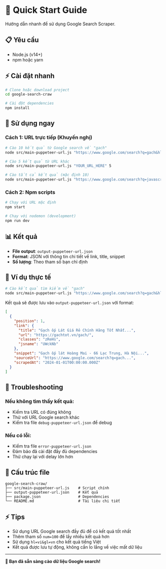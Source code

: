 # 🚀 Quick Start Guide

Hướng dẫn nhanh để sử dụng Google Search Scraper.

## 📋 Yêu cầu

- Node.js (v14+)
- npm hoặc yarn

## ⚡ Cài đặt nhanh

```bash
# Clone hoặc download project
cd google-search-craw

# Cài đặt dependencies
npm install
```

## 🎯 Sử dụng ngay

### Cách 1: URL trực tiếp (Khuyến nghị)

```bash
# Cào 10 kết quả từ Google search về "gach"
node src/main-puppeteer-url.js "https://www.google.com/search?q=gach&hl=vi&gl=vn&num=100" 10

# Cào 5 kết quả từ URL khác
node src/main-puppeteer-url.js "YOUR_URL_HERE" 5

# Cào tất cả kết quả (mặc định 10)
node src/main-puppeteer-url.js "https://www.google.com/search?q=javascript"
```

### Cách 2: Npm scripts

```bash
# Chạy với URL mặc định
npm start

# Chạy với nodemon (development)
npm run dev
```

## 📊 Kết quả

- **File output**: `output-puppeteer-url.json`
- **Format**: JSON với thông tin chi tiết về link, title, snippet
- **Số lượng**: Theo tham số bạn chỉ định

## 🎯 Ví dụ thực tế

```bash
# Cào kết quả tìm kiếm về "gach"
node src/main-puppeteer-url.js "https://www.google.com/search?q=gach&hl=vi&gl=vn&num=100" 10
```

Kết quả sẽ được lưu vào `output-puppeteer-url.json` với format:

```json
[
  {
    "position": 1,
    "link": {
      "title": "Gạch ốp Lát Giá Rẻ Chính Hãng Tốt Nhất...",
      "url": "https://gachtot.vn/gach/",
      "classes": "zReHs",
      "jsname": "UWckNb"
    },
    "snippet": "Gạch ốp lát Hoàng Mai - 66 Lạc Trung, Hà Nội...",
    "sourceUrl": "https://www.google.com/search?q=gach...",
    "scrapedAt": "2024-01-01T00:00:00.000Z"
  }
]
```

## 🔧 Troubleshooting

### Nếu không tìm thấy kết quả:
- Kiểm tra URL có đúng không
- Thử với URL Google search khác
- Kiểm tra file `debug-puppeteer-url.json` để debug

### Nếu có lỗi:
- Kiểm tra file `error-puppeteer-url.json`
- Đảm bảo đã cài đặt đầy đủ dependencies
- Thử chạy lại với delay lớn hơn

## 📁 Cấu trúc file

```
google-search-craw/
├── src/main-puppeteer-url.js    # Script chính
├── output-puppeteer-url.json    # Kết quả
├── package.json                 # Dependencies
└── README.md                    # Tài liệu chi tiết
```

## ⚡ Tips

- Sử dụng URL Google search đầy đủ để có kết quả tốt nhất
- Thêm tham số `num=100` để lấy nhiều kết quả hơn
- Sử dụng `hl=vi&gl=vn` cho kết quả tiếng Việt
- Kết quả được lưu tự động, không cần lo lắng về việc mất dữ liệu

---

**🎉 Bạn đã sẵn sàng cào dữ liệu Google search!**
